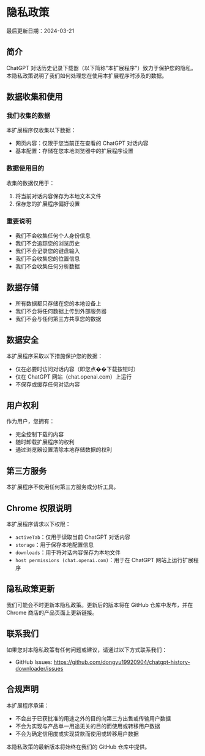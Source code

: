 # 隐私政策

最后更新日期：2024-03-21

## 简介
ChatGPT 对话历史记录下载器（以下简称"本扩展程序"）致力于保护您的隐私。本隐私政策说明了我们如何处理您在使用本扩展程序时涉及的数据。

## 数据收集和使用

### 我们收集的数据
本扩展程序仅收集以下数据：
- 网页内容：仅限于您当前正在查看的 ChatGPT 对话内容
- 基本配置：存储在您本地浏览器中的扩展程序设置

### 数据使用目的
收集的数据仅用于：
1. 将当前对话内容保存为本地文本文件
2. 保存您的扩展程序偏好设置

### 重要说明
- 我们不会收集任何个人身份信息
- 我们不会追踪您的浏览历史
- 我们不会记录您的键盘输入
- 我们不会收集您的位置信息
- 我们不会收集任何分析数据

## 数据存储
- 所有数据都只存储在您的本地设备上
- 我们不会将任何数据上传到外部服务器
- 我们不会与任何第三方共享您的数据

## 数据安全
本扩展程序采取以下措施保护您的数据：
- 仅在必要时访问对话内容（即您点��下载按钮时）
- 仅在 ChatGPT 网站（chat.openai.com）上运行
- 不保存或缓存任何对话内容

## 用户权利
作为用户，您拥有：
- 完全控制下载的内容
- 随时卸载扩展程序的权利
- 通过浏览器设置清除本地存储数据的权利

## 第三方服务
本扩展程序不使用任何第三方服务或分析工具。

## Chrome 权限说明
本扩展程序请求以下权限：
- `activeTab`：仅用于读取当前 ChatGPT 对话内容
- `storage`：用于保存本地配置信息
- `downloads`：用于将对话内容保存为本地文件
- `host permissions (chat.openai.com)`：用于在 ChatGPT 网站上运行扩展程序

## 隐私政策更新
我们可能会不时更新本隐私政策。更新后的版本将在 GitHub 仓库中发布，并在 Chrome 商店的产品页面上更新链接。

## 联系我们
如果您对本隐私政策有任何问题或建议，请通过以下方式联系我们：
- GitHub Issues: https://github.com/dongyu19920904/chatgpt-history-downloader/issues

## 合规声明
本扩展程序承诺：
- 不会出于已获批准的用途之外的目的向第三方出售或传输用户数据
- 不会为实现与产品单一用途无关的目的而使用或转移用户数据
- 不会为确定信用度或实现贷款而使用或转移用户数据

本隐私政策的最新版本将始终在我们的 GitHub 仓库中提供。 